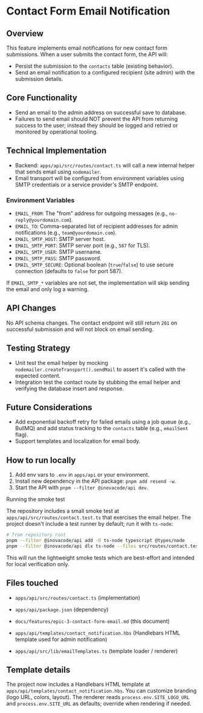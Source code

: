 # Contact Form Email Notification

## Overview

This feature implements email notifications for new contact form submissions. When a user submits the contact form, the API will:

- Persist the submission to the `contacts` table (existing behavior).
- Send an email notification to a configured recipient (site admin) with the submission details.

## Core Functionality

- Send an email to the admin address on successful save to database.
- Failures to send email should NOT prevent the API from returning success to the user; instead they should be logged and retried or monitored by operational tooling.

## Technical Implementation

- Backend: `apps/api/src/routes/contact.ts` will call a new internal helper that sends email using `nodemailer`.
- Email transport will be configured from environment variables using SMTP credentials or a service provider's SMTP endpoint.

### Environment Variables

- `EMAIL_FROM`: The "from" address for outgoing messages (e.g., `no-reply@yourdomain.com`).
- `EMAIL_TO`: Comma-separated list of recipient addresses for admin notifications (e.g., `team@yourdomain.com`).
- `EMAIL_SMTP_HOST`: SMTP server host.
- `EMAIL_SMTP_PORT`: SMTP server port (e.g., `587` for TLS).
- `EMAIL_SMTP_USER`: SMTP username.
- `EMAIL_SMTP_PASS`: SMTP password.
- `EMAIL_SMTP_SECURE`: Optional boolean (`true`/`false`) to use secure connection (defaults to `false` for port 587).

If `EMAIL_SMTP_*` variables are not set, the implementation will skip sending the email and only log a warning.

## API Changes

No API schema changes. The contact endpoint will still return `201` on successful submission and will not block on email sending.

## Testing Strategy

- Unit test the email helper by mocking `nodemailer.createTransport().sendMail` to assert it's called with the expected content.
- Integration test the contact route by stubbing the email helper and verifying the database insert and response.

## Future Considerations

- Add exponential backoff retry for failed emails using a job queue (e.g., BullMQ) and add status tracking to the `contacts` table (e.g., `emailSent` flag).
- Support templates and localization for email body.

## How to run locally

1. Add env vars to `.env` in `apps/api` or your environment.
2. Install new dependency in the API package: `pnpm add resend -w`.
3. Start the API with `pnpm --filter @inovacode/api dev`.

Running the smoke test

The repository includes a small smoke test at `apps/api/src/routes/contact.test.ts` that exercises the email helper. The project doesn't include a test runner by default; run it with `ts-node`:

```bash
# from repository root
pnpm --filter @inovacode/api add -D ts-node typescript @types/node
pnpm --filter @inovacode/api dlx ts-node --files src/routes/contact.test.ts
```

This will run the lightweight smoke tests which are best-effort and intended for local verification only.

## Files touched

- `apps/api/src/routes/contact.ts` (implementation)
- `apps/api/package.json` (dependency)
- `docs/features/epic-3-contact-form-email.md` (this document)

- `apps/api/templates/contact_notification.hbs` (Handlebars HTML template used for admin notification)
- `apps/api/src/lib/emailTemplates.ts` (template loader / renderer)

## Template details

The project now includes a Handlebars HTML template at `apps/api/templates/contact_notification.hbs`. You can customize branding (logo URL, colors, layout). The renderer reads `process.env.SITE_LOGO_URL` and `process.env.SITE_URL` as defaults; override when rendering if needed.
